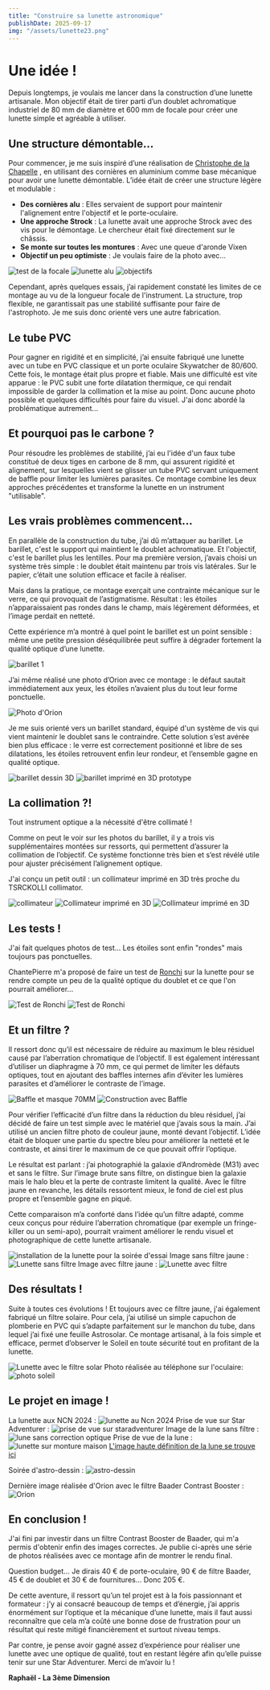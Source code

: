 ```yaml
---
title: "Construire sa lunette astronomique"
publishDate: 2025-09-17
img: "/assets/lunette23.png"
---
```


# Une idée !

Depuis longtemps, je voulais me lancer dans la construction d’une lunette artisanale. Mon objectif était de tirer parti d’un doublet achromatique industriel de 80 mm de diamètre et 600 mm de focale pour créer une lunette simple et agréable à utiliser.

## Une structure démontable...

Pour commencer, je me suis inspiré d’une réalisation de  [Christophe de la Chapelle](https://www.youtube.com/watch?v=lrGlOm_PigI&list=PLTonx1qVxeimXi5Ys_-bxtJpnygCTjmWp&index=18)
, en utilisant des cornières en aluminium comme base mécanique pour avoir une lunette démontable.
L’idée était de créer une structure légère et modulable :



- **Des cornières alu** : Elles servaient de support pour maintenir l'alignement entre l'objectif et le porte-oculaire.
- **Une approche Strock** : La lunette avait une approche Strock avec des vis pour le démontage.
Le chercheur était fixé directement sur le châssis.
- **Se monte sur toutes les montures** : Avec une queue d'aronde Vixen
- **Objectif un peu optimiste** : Je voulais faire de la photo avec...

![test de la focale](/assets/lunette18.png)
![lunette alu](/assets/lunette.png)
![objectifs](/assets/lunetteobjectif.png)


Cependant, après quelques essais, j’ai rapidement constaté les limites de ce montage au vu de la longueur focale de l'instrument. La structure, trop flexible, ne garantissait pas une stabilité suffisante pour faire de l'astrophoto. Je me suis donc orienté vers une autre fabrication.

## Le tube PVC

Pour gagner en rigidité et en simplicité, j’ai ensuite fabriqué une lunette avec un tube en PVC classique et un porte oculaire Skywatcher de 80/600. Cette fois, le montage était plus propre et fiable.
Mais une difficulté est vite apparue : le PVC subit une forte dilatation thermique, ce qui rendait impossible de garder la collimation et la mise au point. Donc aucune photo possible et quelques difficultés pour faire du visuel. J'ai donc abordé la problématique autrement...

## Et pourquoi pas le carbone ?

Pour résoudre les problèmes de stabilité, j’ai eu l'idée d'un faux tube constitué de deux tiges en carbone de 8 mm, qui assurent rigidité et alignement, sur lesquelles vient se glisser un tube PVC servant uniquement de baffle pour limiter les lumières parasites. Ce montage combine les deux approches précédentes et transforme la lunette en un instrument "utilisable".

## Les vrais problèmes commencent...

En parallèle de la construction du tube, j’ai dû m’attaquer au barillet.
Le barillet, c'est le support qui maintient le doublet achromatique. Et l'objectif, c'est le barillet plus les lentilles.
Pour ma première version, j’avais choisi un système très simple : le doublet était maintenu par trois vis latérales. Sur le papier, c’était une solution efficace et facile à réaliser.

Mais dans la pratique, ce montage exerçait une contrainte mécanique sur le verre, ce qui provoquait de l’astigmatisme. Résultat : les étoiles n’apparaissaient pas rondes dans le champ, mais légèrement déformées, et l’image perdait en netteté.

Cette expérience m’a montré à quel point le barillet est un point sensible : même une petite pression déséquilibrée peut suffire à dégrader fortement la qualité optique d’une lunette.

![barillet 1](/assets/lunettebarillet1.png)

J’ai même réalisé une photo d’Orion avec ce montage : le défaut sautait immédiatement aux yeux, les étoiles n’avaient plus du tout leur forme ponctuelle.

![Photo d'Orion ](/assets/lunetteorionv1.png)

Je me suis orienté vers un barillet standard, équipé d'un système de vis qui vient maintenir le doublet sans le contraindre. Cette solution s’est avérée bien plus efficace : le verre est correctement positionné et libre de ses dilatations, les étoiles retrouvent enfin leur rondeur, et l’ensemble gagne en qualité optique.

![barillet dessin 3D](/assets/lunettebarillet3.jpg)
![barillet imprimé en 3D prototype](/assets/lunettebarillet2.jpg)

## La collimation ?!

Tout instrument optique a la nécessité d'être collimaté !

Comme on peut le voir sur les photos du barillet, il y a trois vis supplémentaires montées sur ressorts, qui permettent d’assurer la collimation de l’objectif. Ce système fonctionne très bien et s’est révélé utile pour ajuster précisément l’alignement optique.

J'ai conçu un petit outil : un collimateur imprimé en 3D très proche du TSRCKOLLI collimator.

![collimateur](/assets/collimateur1.jpg)
![Collimateur imprimé en 3D](/assets/Collim2.png)
![Collimateur imprimé en 3D](/assets/collim1.png)

## Les tests !

J'ai fait quelques photos de test... Les étoiles sont enfin "rondes" mais toujours pas ponctuelles. 

ChantePierre m'a proposé de faire un test de [Ronchi](https://www.grattavetro.it/introduzione-al-test-di-ronchi/?lang=fr) sur la lunette pour se rendre compte un peu de la qualité optique du doublet et ce que l'on pourrait améliorer... 

![Test de Ronchi](/assets/lunette12.jpg)
![Test de Ronchi](/assets/lunette11.jpg)

## Et un filtre ?

Il ressort donc qu’il est nécessaire de réduire au maximum le bleu résiduel causé par l’aberration chromatique de l’objectif. Il est également intéressant d’utiliser un diaphragme à 70 mm, ce qui permet de limiter les défauts optiques, tout en ajoutant des baffles internes afin d’éviter les lumières parasites et d’améliorer le contraste de l’image.

![Baffle et masque 70MM](/assets/lunette22.png)
![Construction avec Baffle](/assets/lunette21.png)

Pour vérifier l’efficacité d’un filtre dans la réduction du bleu résiduel, j’ai décidé de faire un test simple avec le matériel que j’avais sous la main. J’ai utilisé un ancien filtre photo de couleur jaune, monté devant l’objectif. L’idée était de bloquer une partie du spectre bleu pour améliorer la netteté et le contraste, et ainsi tirer le maximum de ce que pouvait offrir l’optique.

Le résultat est parlant : j’ai photographié la galaxie d’Andromède (M31) avec et sans le filtre. Sur l’image brute sans filtre, on distingue bien la galaxie mais le halo bleu et la perte de contraste limitent la qualité. Avec le filtre jaune en revanche, les détails ressortent mieux, le fond de ciel est plus propre et l’ensemble gagne en piqué.

Cette comparaison m’a conforté dans l’idée qu’un filtre adapté, comme ceux conçus pour réduire l’aberration chromatique (par exemple un fringe-killer ou un semi-apo), pourrait vraiment améliorer le rendu visuel et photographique de cette lunette artisanale.

![installation de la lunette pour la soirée d'essai](/assets/lunette14.jpg)
Image sans filtre jaune :
![Lunette sans filtre](/assets/lunette16sansfiltre.jpg)
Image avec filtre jaune : 
![Lunette avec filtre](/assets/lunetteavecfiltrejaune.jpg)

## Des résultats !
Suite à toutes ces évolutions ! Et toujours avec ce filtre jaune, j'ai également fabriqué un filtre solaire. Pour cela, j’ai utilisé un simple capuchon de plomberie en PVC qui s’adapte parfaitement sur le manchon du tube, dans lequel j’ai fixé une feuille Astrosolar. Ce montage artisanal, à la fois simple et efficace, permet d’observer le Soleil en toute sécurité tout en profitant de la lunette.

![Lunette avec le filtre solar](/assets/lunettesolaire2.jpg)
Photo réalisée au téléphone sur l'oculaire:
![photo soleil](/assets/lunettesolaire.jpg)

## Le projet en image !
La lunette aux NCN 2024 :
![lunette au Ncn 2024](/assets/lunettencn.JPG)
Prise de vue sur Star Adventurer :
![prise de vue sur staradventurer](/assets/lunette18.jpg)
Image de la lune sans filtre :
![lune sans correction optique](/assets/lunelunettev2.jpg)
Prise de vue de la lune :
![lunette sur monture maison](/assets/lunette15.jpg)
 [L'image haute définition de la lune se trouve ici](https://app.astrobin.com/u/AstroMome?i=te6haa#gallery)

Soirée d'astro-dessin :
![astro-dessin](/assets/lunette9.jpg)

Dernière image réalisée d'Orion avec le filtre Baader Contrast Booster :
![Orion](/assets/lunetteorionfinal.jpg)

## En conclusion !

J'ai fini par investir dans un filtre Contrast Booster de Baader, qui m'a permis d'obtenir enfin des images correctes. Je publie ci-après une série de photos réalisées avec ce montage afin de montrer le rendu final. 

Question budget... Je dirais 40 € de porte-oculaire, 90 € de filtre Baader, 45 € de doublet et 30 € de fournitures... Donc 205 €. 

De cette aventure, il ressort qu’un tel projet est à la fois passionnant et formateur : j’y ai consacré beaucoup de temps et d’énergie, j’ai appris énormément sur l’optique et la mécanique d’une lunette, mais il faut aussi reconnaître que cela m’a coûté une bonne dose de frustration pour un résultat qui reste mitigé financièrement et surtout niveau temps.

Par contre, je pense avoir gagné assez d’expérience pour réaliser une lunette avec une optique de qualité, tout en restant légére afin qu’elle puisse tenir sur une Star Adventurer. Merci de m’avoir lu !


**Raphaël - La 3ème Dimension**